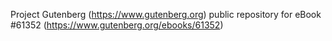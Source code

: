 Project Gutenberg (https://www.gutenberg.org) public repository for
eBook #61352 (https://www.gutenberg.org/ebooks/61352)
